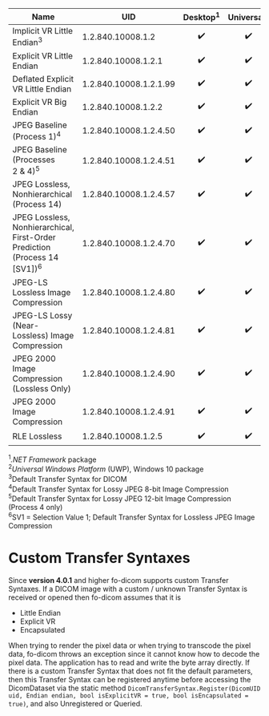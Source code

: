 Name | UID | Desktop<sup>1</sup> | Universal<sup>2</sup> | .NET&nbsp;Core | Android | &nbsp;iOS&nbsp; | Mono | Unity | Name
--- | --- | :---: | :---: | :---: | :---: | :---: | :---: | :---: | ---
Implicit VR Little Endian<sup>3</sup> | 1.2.840.10008.1.2 | ✔️  | ✔️  | ✔️ | ✔️ | ✔️ | ✔️ | ✔️ | Implicit VR Little Endian
Explicit VR Little Endian | 1.2.840.10008.1.2.1 | ✔️  | ✔️  | ✔️ | ✔️ | ✔️ | ✔️ | ✔️ | Explicit VR Little Endian
Deflated Explicit VR Little Endian | 1.2.840.10008.1.2.1.99 | ✔️  | ✔️  | ✔️ | ✔️ | ✔️ | ✔️ |   | Deflated Explicit VR Little Endian
Explicit VR Big Endian | 1.2.840.10008.1.2.2 |  ✔️  | ✔️  | ✔️ | ✔️ | ✔️ | ✔️ | ✔️ | Explicit VR Big Endian
JPEG Baseline (Process 1)<sup>4</sup> | 1.2.840.10008.1.2.4.50 | ✔️  | ✔️  | ✔️ | ✔️ | ✔️ | ✔️ |   | JPEG Baseline (Process 1)
JPEG Baseline (Processes 2&nbsp;&&nbsp;4)<sup>5</sup> | 1.2.840.10008.1.2.4.51 | ✔️  | ✔️ | 8&#8209;bit | 8&#8209;bit | 8&#8209;bit | 8&#8209;bit |   | JPEG Baseline (Processes 2&nbsp;&&nbsp;4)
JPEG Lossless, Nonhierarchical (Process 14) | 1.2.840.10008.1.2.4.57 | ✔️  | ✔️  |   |   |   |   |   | JPEG Lossless, Nonhierarchical (Process 14)
JPEG Lossless, Nonhierarchical, First-Order Prediction (Process 14 [SV1])<sup>6</sup> | 1.2.840.10008.1.2.4.70 | ✔️  | ✔️  |   |   |   |   |   | JPEG Lossless, Nonhierarchical, First-Order Prediction (Process 14 [SV1])
JPEG-LS Lossless Image Compression | 1.2.840.10008.1.2.4.80 | ✔️  | ✔️  |   |   |   |   |   | JPEG-LS Lossless Image Compression
JPEG-LS Lossy (Near-Lossless) Image Compression | 1.2.840.10008.1.2.4.81 | ✔️  | ✔️  |   |   |   |   |   | JPEG-LS Lossy (Near-Lossless) Image Compression
JPEG 2000 Image Compression (Lossless Only) | 1.2.840.10008.1.2.4.90 | ✔️  | ✔️ | 8&#8209;bit | 8&#8209;bit | 8&#8209;bit | 8&#8209;bit |   | JPEG 2000 Image Compression (Lossless Only)
JPEG 2000 Image Compression | 1.2.840.10008.1.2.4.91 | ✔️  | ✔️ | 8&#8209;bit | 8&#8209;bit | 8&#8209;bit | 8&#8209;bit |   | JPEG 2000 Image Compression
RLE Lossless | 1.2.840.10008.1.2.5 | ✔️  | ✔️  | ✔️ | ✔️ | ✔️ | ✔️ | ✔️ | RLE Lossless

<sup>1</sup>*.NET Framework* package  
<sup>2</sup>*Universal Windows Platform* (UWP), Windows 10 package  
<sup>3</sup>Default Transfer Syntax for DICOM  
<sup>4</sup>Default Transfer Syntax for Lossy JPEG 8-bit Image Compression  
<sup>5</sup>Default Transfer Syntax for Lossy JPEG 12-bit Image Compression (Process 4 only)  
<sup>6</sup>SV1 = Selection Value 1; Default Transfer Syntax for Lossless JPEG Image Compression  

# Custom Transfer Syntaxes

Since **version 4.0.1** and higher fo-dicom supports custom Transfer Syntaxes. If a DICOM image with a custom / unknown Transfer Syntax is received or opened then fo-dicom assumes that it is 
* Little Endian
* Explicit VR
* Encapsulated

When trying to render the pixel data or when trying to transcode the pixel data, fo-dicom throws an exception since it cannot know how to decode the pixel data. The application has to read and write the byte array directly.
If there is a custom Transfer Syntax that does not fit the default parameters, then this Transfer Syntax can be registered anytime before accessing the DicomDataset via the static method `DicomTransferSyntax.Register(DicomUID uid, Endian endian, bool isExplicitVR = true, bool isEncapsulated = true)`, and also Unregistered or Queried.